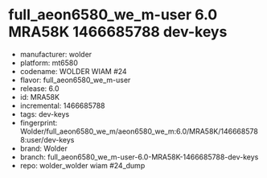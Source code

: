 # full_aeon6580_we_m-user 6.0 MRA58K 1466685788 dev-keys
- manufacturer: wolder
- platform: mt6580
- codename: WOLDER WIAM #24
- flavor: full_aeon6580_we_m-user
- release: 6.0
- id: MRA58K
- incremental: 1466685788
- tags: dev-keys
- fingerprint: Wolder/full_aeon6580_we_m/aeon6580_we_m:6.0/MRA58K/1466685788:user/dev-keys
- brand: Wolder
- branch: full_aeon6580_we_m-user-6.0-MRA58K-1466685788-dev-keys
- repo: wolder_wolder wiam #24_dump
